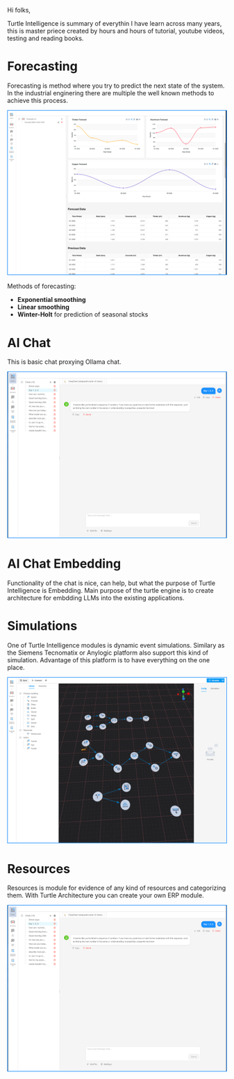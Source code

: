 Hi folks,

Turtle Intelligence is summary of everythin I have learn across many years, this is master priece created by hours and
hours of tutorial, youtube videos, testing and reading books.

# Forecasting

Forecasting is method where you try to predict the next state of the system. In the industrial enginering there are
multiple the well known methods to achieve this process.

<img src="screens/Forecasting.png" style="border: 1.5px solid #007FFF;">

Methods of forecasting:

- **Exponential smoothing**
- **Linear smoothing**
- **Winter-Holt** for prediction of seasonal stocks

# AI Chat

This is basic chat proxying Ollama chat.

<img src="screens/AIChat.png" style="border: 1.5px solid #007FFF;">

# AI Chat Embedding

Functionality of the chat is nice, can help, but what the purpose of Turtle Intelligence is Embedding. Main purpose of
the turtle
engine is to create architecture for embdding LLMs into the existing applications.

# Simulations

One of Turtle Intelligence modules is dynamic event simulations. Similary as the Siemens Tecnomatix or Anylogic platform
also support this kind of simulation. Advantage of this platform is to have everything on the one place.

<img src="screens/Simulations.png" style="border: 1.5px solid #007FFF;">

# Resources

Resources is module for evidence of any kind of resources and categorizing them. With Turtle Architecture you can create
your own ERP module.

<img src="screens/AIChat.png" style="border: 1.5px solid #007FFF;">


